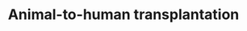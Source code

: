 ---
title: Animal-to-human transplantation
longTitle: 'Animal-to-human transplantation'
tags:
- gccommon
usedFor:
- "[[Xenotransplantation]]"
---